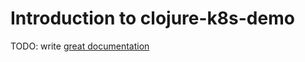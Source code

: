 # Introduction to clojure-k8s-demo

TODO: write [great documentation](http://jacobian.org/writing/what-to-write/)
